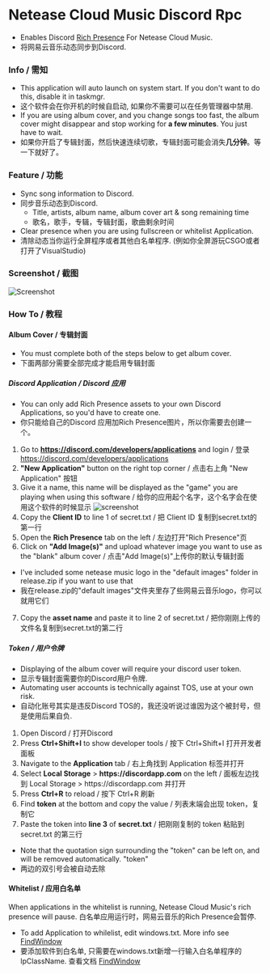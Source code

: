 # Netease Cloud Music Discord Rpc
  
* Enables Discord [Rich Presence](https://discordapp.com/rich-presence) For Netease Cloud Music.  
* 将网易云音乐动态同步到Discord.  
  
  
### Info / 需知
* This application will auto launch on system start. If you don't want to do this, disable it in taskmgr.
* 这个软件会在你开机的时候自启动, 如果你不需要可以在任务管理器中禁用. 
* If you are using album cover, and you change songs too fast, the album cover might disappear and stop working for **a few minutes**. You just have to wait.
* 如果你开启了专辑封面，然后快速连续切歌，专辑封面可能会消失**几分钟**。等一下就好了。

  
### Feature / 功能
* Sync song information to Discord.
* 同步音乐动态到Discord.
  * Title, artists, album name, album cover art & song remaining time
  * 歌名，歌手，专辑，专辑封面，歌曲剩余时间
* Clear presence when you are using fullscreen or whitelist Application.
* 清除动态当你运行全屏程序或者其他白名单程序. (例如你全屏游玩CSGO或者打开了VisualStudio)
  
  
### Screenshot / 截图
![Screenshot](https://i.imgur.com/7rzkkRb.png)


### How To / 教程

#### Album Cover / 专辑封面

* You must complete both of the steps below to get album cover.
* 下面两部分需要全部完成才能启用专辑封面

##### Discord Application / Discord 应用
* You can only add Rich Presence assets to your own Discord Applications, so you'd have to create one.
* 你只能给自己的Discord 应用加Rich Presence图片，所以你需要去创建一个。

1. Go to **https://discord.com/developers/applications** and login / 登录 https://discord.com/developers/applications
2. **"New Application"** button on the right top corner / 点击右上角 "New Application" 按钮
3. Give it a name, this name will be displayed as the "game" you are playing when using this software / 给你的应用起个名字，这个名字会在使用这个软件的时候显示
![screenshot](https://i.imgur.com/oKiRiqj.png)
4. Copy the **Client ID** to line 1 of secret.txt / 把 Client ID 复制到secret.txt的第一行
5. Open the **Rich Presence** tab on the left / 左边打开"Rich Presence"页
6. Click on **"Add Image(s)"** and upload whatever image you want to use as the "blank" album cover / 点击"Add Image(s)"上传你的默认专辑封面

* I've included some netease music logo in the "default images" folder in release.zip if you want to use that
* 我在release.zip的"default images"文件夹里存了些网易云音乐logo，你可以就用它们

7. Copy the **asset name** and paste it to line 2 of secret.txt / 把你刚刚上传的文件名复制到secret.txt的第二行

##### Token / 用户令牌
* Displaying of the album cover will require your discord user token.
* 显示专辑封面需要你的Discord用户令牌.
* Automating user accounts is technically against TOS, use at your own risk.
* 自动化账号其实是违反Discord TOS的，我还没听说过谁因为这个被封号，但是使用后果自负.

1. Open Discord / 打开Discord
2. Press **Ctrl+Shift+I** to show developer tools / 按下 Ctrl+Shift+I 打开开发者面板
3. Navigate to the **Application** tab / 右上角找到 Application 标签并打开
4. Select **Local Storage** > **h<span>ttp</span>s://discordapp.com** on the left / 面板左边找到 Local Storage > h<span>ttp</span>s://discordapp.com 并打开
5. Press **Ctrl+R** to reload / 按下 Ctrl+R 刷新
6. Find **token** at the bottom and copy the value / 列表末端会出现 token，复制它
7. Paste the token into **line 3** of **secret.txt** / 把刚刚复制的 token 粘贴到 secret.txt 的第三行

* Note that the quotation sign surrounding the "token" can be left on, and will be removed automatically.
"token"
* 两边的双引号会被自动去除


#### Whitelist / 应用白名单
When applications in the whitelist is running, Netease Cloud Music's rich presence will pause.
白名单应用运行时，网易云音乐的Rich Presence会暂停.
* To add Application to whilelist, edit windows.txt. More info see [FindWindow](https://msdn.microsoft.com/en-us/library/windows/desktop/ms633499(v=vs.85).aspx)
* 要添加软件到白名单, 只需要在windows.txt新增一行输入白名单程序的lpClassName. 查看文档 [FindWindow](https://msdn.microsoft.com/en-us/library/windows/desktop/ms633499(v=vs.85).aspx)
  